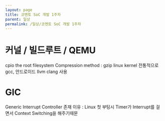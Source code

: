 ```yaml
---
layout: page
title: 코멘토 SoC 개발 1주차
parent: 일상
permalink: /일상/코멘토 SoC 개발 1주차
---
```

# 커널 / 빌드루트 / QEMU
cpio the root filesystem 
Compression method : gzip
linux kernel 전통적으로 gcc, 안드로이드 llvm clang 사용
# GIC
Generic Interrupt Controller
존재 이유 : Linux 첫 부팅시 Timer가 Interrupt를 걸면서 Context Switching을 해주기때문

